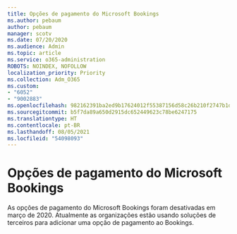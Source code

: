 ```yaml
---
title: Opções de pagamento do Microsoft Bookings
ms.author: pebaum
author: pebaum
manager: scotv
ms.date: 07/20/2020
ms.audience: Admin
ms.topic: article
ms.service: o365-administration
ROBOTS: NOINDEX, NOFOLLOW
localization_priority: Priority
ms.collection: Adm_O365
ms.custom:
- "6052"
- "9002883"
ms.openlocfilehash: 982162391ba2ed9b17624012f55387156d58c26b210f2747b1d4c7c1e3be8c43
ms.sourcegitcommit: b5f7da89a650d2915dc652449623c78be6247175
ms.translationtype: HT
ms.contentlocale: pt-BR
ms.lasthandoff: 08/05/2021
ms.locfileid: "54098093"
---
```

# <a name="microsoft-bookings-payment-options"></a>Opções de pagamento do Microsoft Bookings

As opções de pagamento do Microsoft Bookings foram desativadas em março de 2020. Atualmente as organizações estão usando soluções de terceiros para adicionar uma opção de pagamento ao Bookings.